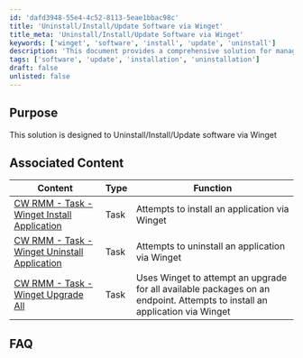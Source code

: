 ```yaml
---
id: 'dafd3948-55e4-4c52-8113-5eae1bbac98c'
title: 'Uninstall/Install/Update Software via Winget'
title_meta: 'Uninstall/Install/Update Software via Winget'
keywords: ['winget', 'software', 'install', 'update', 'uninstall']
description: 'This document provides a comprehensive solution for managing software installations, updates, and uninstalls using Winget. It includes associated tasks for installing, uninstalling, and upgrading applications on endpoints, ensuring efficient software management.'
tags: ['software', 'update', 'installation', 'uninstallation']
draft: false
unlisted: false
---
```

## Purpose

This solution is designed to Uninstall/Install/Update software via Winget

## Associated Content

| Content                                                                                                   | Type | Function                                                                                                      |
|-----------------------------------------------------------------------------------------------------------|------|---------------------------------------------------------------------------------------------------------------|
| [CW RMM - Task - Winget Install Application](https://proval.itglue.com/5078775/docs/13472474#version=published&amp;documentMode=view) | Task | Attempts to install an application via Winget                                                                 |
| [CW RMM - Task - Winget Uninstall Application](https://proval.itglue.com/5078775/docs/13473023#version=published&amp;documentMode=view) | Task | Attempts to uninstall an application via Winget                                                               |
| [CW RMM - Task - Winget Upgrade All](https://proval.itglue.com/5078775/docs/13473030#version=published&amp;documentMode=view) | Task | Uses Winget to attempt an upgrade for all available packages on an endpoint. Attempts to install an application via Winget |

## FAQ










